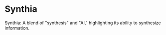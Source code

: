 # Synthia
 Synthia: A blend of "synthesis" and "AI," highlighting its ability to synthesize information.
